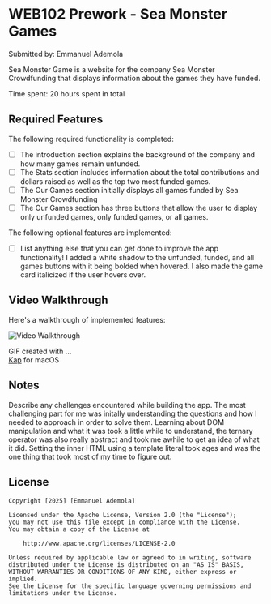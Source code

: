 # WEB102 Prework - Sea Monster Games

Submitted by: Emmanuel Ademola

Sea Monster Game is a website for the company Sea Monster Crowdfunding that displays information about the games they have funded.

Time spent: 20 hours spent in total

## Required Features

The following required functionality is completed:

* [ ] The introduction section explains the background of the company and how many games remain unfunded.
* [ ] The Stats section includes information about the total contributions and dollars raised as well as the top two most funded games.
* [ ] The Our Games section initially displays all games funded by Sea Monster Crowdfunding
* [ ] The Our Games section has three buttons that allow the user to display only unfunded games, only funded games, or all games.

The following optional features are implemented:

* [ ] List anything else that you can get done to improve the app functionality!
I added a white shadow to the unfunded, funded, and all games buttons with it being bolded when hovered. I also made the game card italicized if the user hovers over. 

## Video Walkthrough

Here's a walkthrough of implemented features:

<img src='http://i.imgur.com/link/to/your/gif/file.gif' title='Video Walkthrough' width='' alt='Video Walkthrough' />


<!-- Replace this with whatever GIF tool you used! -->
GIF created with ...  
[Kap](https://getkap.co/) for macOS


## Notes

Describe any challenges encountered while building the app.
 The most challenging part for me was initally understanding the questions and how I needed to approach in order to solve them. Learning about DOM manipulation and what it was took a little while to understand, the ternary operator was also really abstract and took me awhile to get an idea of what it did. Setting the inner HTML using a template literal took ages and was the one thing that took most of my time to figure out.
## License

    Copyright [2025] [Emmanuel Ademola]

    Licensed under the Apache License, Version 2.0 (the "License");
    you may not use this file except in compliance with the License.
    You may obtain a copy of the License at

        http://www.apache.org/licenses/LICENSE-2.0

    Unless required by applicable law or agreed to in writing, software
    distributed under the License is distributed on an "AS IS" BASIS,
    WITHOUT WARRANTIES OR CONDITIONS OF ANY KIND, either express or implied.
    See the License for the specific language governing permissions and
    limitations under the License.
